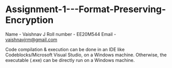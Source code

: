 # Assignment-1---Format-Preserving-Encryption

Name - Vaishnav J
Roll number - EE20M544
Email - vaishnavjrm@gmail.com

Code compilation & execution can be done in an IDE like Codeblocks/Microsoft Visual Studio, on a Windows machine.
Otherwise, the executable (.exe) can be directly run on a Windows machine.
